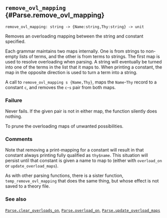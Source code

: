 ## `remove_ovl_mapping` {#Parse.remove_ovl_mapping}


```
remove_ovl_mapping: string -> {Name:string,Thy:string} -> unit
```



Removes an overloading mapping between the string and constant specified.


Each grammar maintains two maps internally.  One is from strings to
non-empty lists of terms, and the other is from terms to strings.  The
first map is used to resolve overloading when parsing.  A string will
eventually be turned into one of the terms in the list that it maps
to.  When printing a constant, the map in the opposite direction is
used to turn a term into a string.

A call to `remove_ovl_mapping s {Name,Thy}`, maps the `Name`-`Thy`
record to a constant `c`, and removes the `c`-`s` pair from both maps.

### Failure

Never fails.  If the given pair is not in either map, the function
silently does nothing.


To prune the overloading maps of unwanted possibilities.

### Comments

Note that removing a print-mapping for a constant will result in that
constant always printing fully qualified as `thy$name`.  This
situation will persist until that constant is given a name to map to
(either with `overload_on` or `update_overload_maps`).

As with other parsing functions, there is a sister function,
`temp_remove_ovl_mapping` that does the same thing, but whose effect
is not saved to a theory file.

### See also

[`Parse.clear_overloads_on`](#Parse.clear_overloads_on), [`Parse.overload_on`](#Parse.overload_on), [`Parse.update_overload_maps`](#Parse.update_overload_maps)

